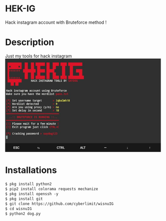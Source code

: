 # HEK-IG
Hack instagram account with Bruteforce method !
# Description
Just my tools for hack instagram
<img src="https://github.com/cyberlimit/wisnuIG/blob/master/VideoSnapshot_20191005_194504.jpg">
# Installations
```
$ pkg install python2
$ pip2 install colorama requests mechanize
$ pkg install openssh -y
$ pkg install git
$ git clone https://github.com/cyberlimit/wisnuIG
$ cd wisnuIG
$ python2 dog.py
```

